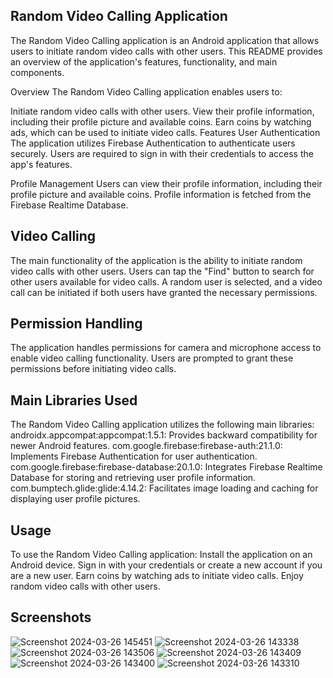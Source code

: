 ## Random Video Calling Application
The Random Video Calling application is an Android application that allows users to initiate random video calls with other users. This README provides an overview of the application's features, functionality, and main components.

Overview
The Random Video Calling application enables users to:

Initiate random video calls with other users.
View their profile information, including their profile picture and available coins.
Earn coins by watching ads, which can be used to initiate video calls.
Features
User Authentication
The application utilizes Firebase Authentication to authenticate users securely. Users are required to sign in with their credentials to access the app's features.

Profile Management
Users can view their profile information, including their profile picture and available coins. Profile information is fetched from the Firebase Realtime Database.

## Video Calling
The main functionality of the application is the ability to initiate random video calls with other users. Users can tap the "Find" button to search for other users available for video calls. A random user is selected, and a video call can be initiated if both users have granted the necessary permissions.

## Permission Handling
The application handles permissions for camera and microphone access to enable video calling functionality. Users are prompted to grant these permissions before initiating video calls.

## Main Libraries Used
The Random Video Calling application utilizes the following main libraries:
androidx.appcompat:appcompat:1.5.1: Provides backward compatibility for newer Android features.
com.google.firebase:firebase-auth:21.1.0: Implements Firebase Authentication for user authentication.
com.google.firebase:firebase-database:20.1.0: Integrates Firebase Realtime Database for storing and retrieving user profile information.
com.bumptech.glide:glide:4.14.2: Facilitates image loading and caching for displaying user profile pictures.
## Usage
To use the Random Video Calling application:
Install the application on an Android device.
Sign in with your credentials or create a new account if you are a new user.
Earn coins by watching ads to initiate video calls.
Enjoy random video calls with other users.
## Screenshots
![Screenshot 2024-03-26 145451](https://github.com/mohdkaif2304/Random-Calling/assets/118160035/2df3cc19-02ab-40d7-a67c-f580d316cb52)
![Screenshot 2024-03-26 143338](https://github.com/mohdkaif2304/Random-Calling/assets/118160035/2f3485c9-dffe-48d7-92eb-49c89bf8df6a)
![Screenshot 2024-03-26 143506](https://github.com/mohdkaif2304/Random-Calling/assets/118160035/0dc186d3-ac56-4782-aaae-ed86c274ac5a)
![Screenshot 2024-03-26 143409](https://github.com/mohdkaif2304/Random-Calling/assets/118160035/3cb53b67-aee6-431f-8565-42dde6d51e34)
![Screenshot 2024-03-26 143400](https://github.com/mohdkaif2304/Random-Calling/assets/118160035/ab02f7e2-a4e1-46dc-af5f-7319fb352d87)
![Screenshot 2024-03-26 143310](https://github.com/mohdkaif2304/Random-Calling/assets/118160035/7df44a18-dc82-40e1-b110-b7721ebf7af2)

